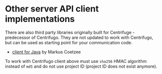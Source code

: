 # Other server API client implementations

There are also third party libraries originally built for Centrifuge - predecessor of Centrifugo.
They are not updated to work with Centrifugo, but can be used as starting point for
your communication code.

* [client for Java](https://github.com/mcoetzee/centrifuge-publisher) by Markus Coetzee

To work with Centrifugo client above must use `sha256` HMAC algorithm instead of `md5` and
do not use project ID (project ID does not exist anymore).
